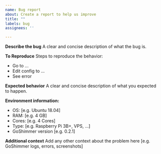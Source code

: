 ```yaml
---
name: Bug report
about: Create a report to help us improve
title: ""
labels: bug
assignees: ''

---
```


<!--- Remove text and sections that do not apply -->
<!--- Please anonymize personal data such as IP addresses --> 

**Describe the bug**
A clear and concise description of what the bug is.

**To Reproduce**
Steps to reproduce the behavior:
- Go to ...
- Edit config to ...
- See error

**Expected behavior**
A clear and concise description of what you expected to happen.

**Environment information:**
 - OS: [e.g. Ubuntu 18.04]
 - RAM: [e.g. 4 GB]
 - Cores: [e.g. 4 Cores]
 - Type: [e.g. Raspberry Pi 3B+, VPS, ...]
 - GoShimmer version [e.g. 0.2.1]

**Additional context**
Add any other context about the problem here [e.g. GoShimmer logs, errors, screenshots]
